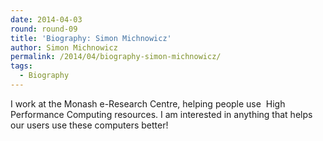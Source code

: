 ```yaml
---
date: 2014-04-03
round: round-09
title: 'Biography: Simon Michnowicz'
author: Simon Michnowicz
permalink: /2014/04/biography-simon-michnowicz/
tags:
  - Biography
---
```

I work at the Monash e-Research Centre, helping people use  High Performance Computing resources. I am interested in anything that helps our users use these computers better!
